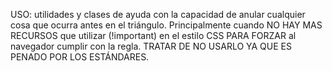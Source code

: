 

USO: utilidades y clases de ayuda con la capacidad de anular cualquier cosa que ocurra antes en el triángulo. Principalmente cuando NO HAY MAS RECURSOS que utilizar (!important) en el estilo CSS PARA FORZAR al navegador cumplir con la regla. TRATAR DE NO USARLO YA QUE ES PENADO POR LOS ESTÁNDARES.